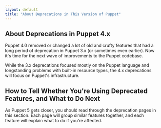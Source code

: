 ```yaml
---
layout: default
title: "About Deprecations in This Version of Puppet"
---
```



## About Deprecations in Puppet 4.x

Puppet 4.0 removed or changed a lot of old and crufty features that had a long period of deprecation in Puppet 3.x (or sometimes even earlier). Now it's time for the next wave of improvements to the Puppet codebase.

While the 3.x deprecations focused mostly on the Puppet language and longstanding problems with built-in resource types, the 4.x deprecations will focus on Puppet's infrastructure.

## How to Tell Whether You're Using Deprecated Features, and What to Do Next

As Puppet 5 gets closer, you should read through the deprecation pages in this section. Each page will group similar features together, and each feature will explain what to do if you're affected.

